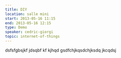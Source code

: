 ```yaml
---
title: DIY
location: salle mini
start: 2013-05-16 11:15
end: 2013-05-16 12:15
type: Demo
speaker: cedric-giorgi
topic: internet-of-things
---
```


dsfsfgbsjkf jdsqbf kf kjhqd gsdfchjkqsdchjksdq jkcqdsj